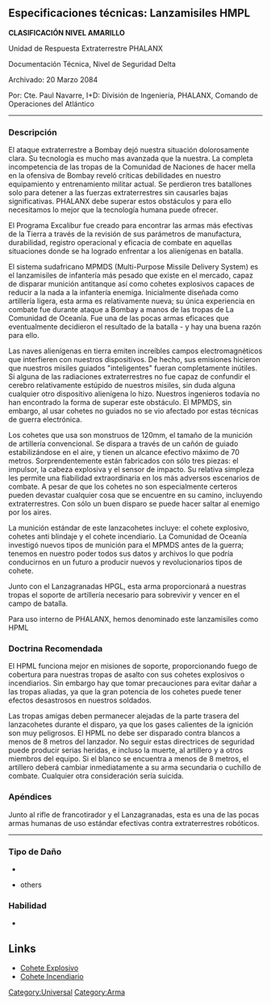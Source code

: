 ## Especificaciones técnicas: Lanzamisiles HMPL

**CLASIFICACIÓN NIVEL AMARILLO**

Unidad de Respuesta Extraterrestre PHALANX

Documentación Técnica, Nivel de Seguridad Delta

Archivado: 20 Marzo 2084

Por: Cte. Paul Navarre, I+D: División de Ingeniería, PHALANX, Comando de
Operaciones del Atlántico

------------------------------------------------------------------------

### Descripción

El ataque extraterrestre a Bombay dejó nuestra situación dolorosamente
clara. Su tecnología es mucho mas avanzada que la nuestra. La completa
incompetencia de las tropas de la Comunidad de Naciones de hacer mella
en la ofensiva de Bombay reveló críticas debilidades en nuestro
equipamiento y entrenamiento militar actual. Se perdieron tres
batallones solo para detener a las fuerzas extraterrestres sin causarles
bajas significativas. PHALANX debe superar estos obstáculos y para ello
necesitamos lo mejor que la tecnología humana puede ofrecer.

El Programa Excalibur fue creado para encontrar las armas más efectivas
de la Tierra a través de la revisión de sus parámetros de manufactura,
durabilidad, registro operacional y eficacia de combate en aquellas
situaciones donde se ha logrado enfrentar a los alienígenas en batalla.

El sistema sudafricano MPMDS (Multi-Purpose Missile Delivery System) es
el lanzamisiles de infantería más pesado que existe en el mercado, capaz
de disparar munición antitanque así como cohetes explosivos capaces de
reducir a la nada a la infantería enemiga. Inicialmente diseñada como
artillería ligera, esta arma es relativamente nueva; su única
experiencia en combate fue durante ataque a Bombay a manos de las tropas
de La Comunidad de Oceanía. Fue una de las pocas armas eficaces que
eventualmente decidieron el resultado de la batalla - y hay una buena
razón para ello.

Las naves alienígenas en tierra emiten increíbles campos
electromagnéticos que interfieren con nuestros dispositivos. De hecho,
sus emisiones hicieron que nuestros misiles guiados "inteligentes"
fueran completamente inútiles. Si alguna de las radiaciones
extraterrestres no fue capaz de confundir el cerebro relativamente
estúpido de nuestros misiles, sin duda alguna cualquier otro dispositivo
alienígena lo hizo. Nuestros ingenieros todavía no han encontrado la
forma de superar este obstáculo. El MPMDS, sin embargo, al usar cohetes
no guiados no se vio afectado por estas técnicas de guerra electrónica.

Los cohetes que usa son monstruos de 120mm, el tamaño de la munición de
artillería convencional. Se dispara a través de un cañón de guiado
estabilizándose en el aire, y tienen un alcance efectivo máximo de 70
metros. Sorprendentemente están fabricados con sólo tres piezas: el
impulsor, la cabeza explosiva y el sensor de impacto. Su relativa
simpleza les permite una fiabilidad extraordinaria en los más adversos
escenarios de combate. A pesar de que los cohetes no son especialmente
certeros pueden devastar cualquier cosa que se encuentre en su camino,
incluyendo extraterrestres. Con sólo un buen disparo se puede hacer
saltar al enemigo por los aires.

La munición estándar de este lanzacohetes incluye: el cohete explosivo,
cohetes anti blindaje y el cohete incendiario. La Comunidad de Oceanía
investigó nuevos tipos de munición para el MPMDS antes de la guerra;
tenemos en nuestro poder todos sus datos y archivos lo que podría
conducirnos en un futuro a producir nuevos y revolucionarios tipos de
cohete.

Junto con el Lanzagranadas HPGL, esta arma proporcionará a nuestras
tropas el soporte de artillería necesario para sobrevivir y vencer en el
campo de batalla.

Para uso interno de PHALANX, hemos denominado este lanzamisiles como
HPML

### Doctrina Recomendada

El HPML funciona mejor en misiones de soporte, proporcionando fuego de
cobertura para nuestras tropas de asalto con sus cohetes explosivos o
incendiarios. Sin embargo hay que tomar precauciones para evitar dañar a
las tropas aliadas, ya que la gran potencia de los cohetes puede tener
efectos desastrosos en nuestros soldados.

Las tropas amigas deben permanecer alejadas de la parte trasera del
lanzacohetes durante el disparo, ya que los gases calientes de la
ignición son muy peligrosos. El HPML no debe ser disparado contra
blancos a menos de 8 metros del lanzador. No seguir estas directrices de
seguridad puede producir serias heridas, e incluso la muerte, al
artillero y a otros miembros del equipo. Si el blanco se encuentra a
menos de 8 metros, el artillero deberá cambiar inmediatamente a su arma
secundaria o cuchillo de combate. Cualquier otra consideración sería
suicida.

### Apéndices

Junto al rifle de francotirador y el Lanzagranadas, esta es una de las
pocas armas humanas de uso estándar efectivas contra extraterrestres
robóticos.

------------------------------------------------------------------------

### Tipo de Daño

-

- others

### Habilidad

-

## Links

- [Cohete Explosivo](Translation:Rpg_ammo_txt/es "wikilink")
- [Cohete
  Incendiario](Translation:Rpg_incendiary_ammo_txt/es "wikilink")

[Category:Universal](Category:Universal "wikilink")
[Category:Arma](Category:Arma "wikilink")